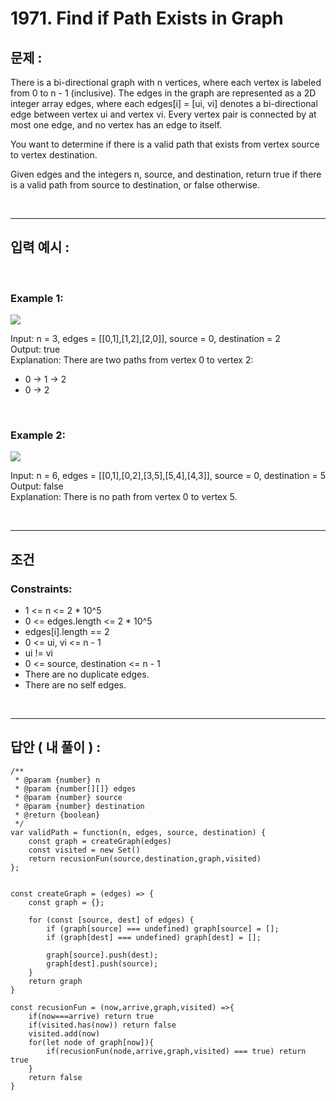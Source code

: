 # 1971. Find if Path Exists in Graph

## 문제 :

There is a bi-directional graph with n vertices, where each vertex is labeled from 0 to n - 1 (inclusive). The edges in the graph are represented as a 2D integer array edges, where each edges[i] = [ui, vi] denotes a bi-directional edge between vertex ui and vertex vi. Every vertex pair is connected by at most one edge, and no vertex has an edge to itself.

You want to determine if there is a valid path that exists from vertex source to vertex destination.

Given edges and the integers n, source, and destination, return true if there is a valid path from source to destination, or false otherwise.

<br/>

---

## 입력 예시 :

<br/>

### Example 1:

<img src = 'https://assets.leetcode.com/uploads/2021/08/14/validpath-ex1.png'>

<br/>

Input: n = 3, edges = [[0,1],[1,2],[2,0]], source = 0, destination = 2
<br/>
Output: true
<br/>
Explanation: There are two paths from vertex 0 to vertex 2:

- 0 → 1 → 2
- 0 → 2

<br/>

### Example 2:

<img src = 'https://assets.leetcode.com/uploads/2021/08/14/validpath-ex2.png'>

<br/>

Input: n = 6, edges = [[0,1],[0,2],[3,5],[5,4],[4,3]], source = 0, destination = 5
<br/>
Output: false
<br/>
Explanation: There is no path from vertex 0 to vertex 5.

<br/>

---

## 조건

### Constraints:

- 1 <= n <= 2 \* 10^5
- 0 <= edges.length <= 2 \* 10^5
- edges[i].length == 2
- 0 <= ui, vi <= n - 1
- ui != vi
- 0 <= source, destination <= n - 1
- There are no duplicate edges.
- There are no self edges.

<br/>

---

## 답안 ( 내 풀이 ) :

```
/**
 * @param {number} n
 * @param {number[][]} edges
 * @param {number} source
 * @param {number} destination
 * @return {boolean}
 */
var validPath = function(n, edges, source, destination) {
    const graph = createGraph(edges)
    const visited = new Set()
    return recusionFun(source,destination,graph,visited)
};


const createGraph = (edges) => {
    const graph = {};

    for (const [source, dest] of edges) {
        if (graph[source] === undefined) graph[source] = [];
        if (graph[dest] === undefined) graph[dest] = [];

        graph[source].push(dest);
        graph[dest].push(source);
    }
    return graph
}

const recusionFun = (now,arrive,graph,visited) =>{
    if(now===arrive) return true
    if(visited.has(now)) return false
    visited.add(now)
    for(let node of graph[now]){
        if(recusionFun(node,arrive,graph,visited) === true) return true
    }
    return false
}


```
